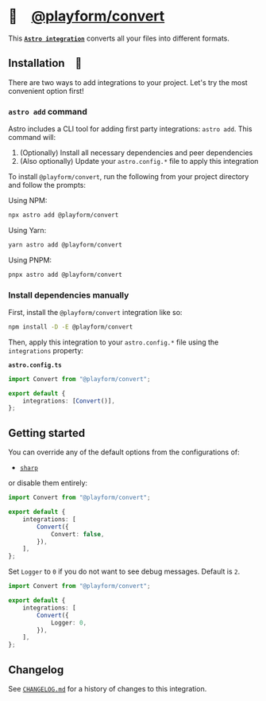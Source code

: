 # 🫶 [@playform/convert]

This **[`Astro integration`][astro-integration]** converts all your files into
different formats.

## Installation 🚀

There are two ways to add integrations to your project. Let's try the most
convenient option first!

### `astro add` command

Astro includes a CLI tool for adding first party integrations: `astro add`. This
command will:

1. (Optionally) Install all necessary dependencies and peer dependencies
2. (Also optionally) Update your `astro.config.*` file to apply this integration

To install `@playform/convert`, run the following from your project directory
and follow the prompts:

Using NPM:

```sh
npx astro add @playform/convert
```

Using Yarn:

```sh
yarn astro add @playform/convert
```

Using PNPM:

```sh
pnpx astro add @playform/convert
```

### Install dependencies manually

First, install the `@playform/convert` integration like so:

```sh
npm install -D -E @playform/convert
```

Then, apply this integration to your `astro.config.*` file using the
`integrations` property:

**`astro.config.ts`**

```ts
import Convert from "@playform/convert";

export default {
	integrations: [Convert()],
};
```

## Getting started

You can override any of the default options from the configurations of:

-   [`sharp`](src/Option/Image.ts)

or disable them entirely:

```ts
import Convert from "@playform/convert";

export default {
	integrations: [
		Convert({
			Convert: false,
		}),
	],
};
```

Set `Logger` to `0` if you do not want to see debug messages. Default is `2`.

```ts
import Convert from "@playform/convert";

export default {
	integrations: [
		Convert({
			Logger: 0,
		}),
	],
};
```

[@playform/convert]: HTTPS://NPMJS.Org/@playform/convert
[astro-integration]: HTTPS://docs.astro.build/en/guides/integrations-guide/

## Changelog

See [`CHANGELOG.md`](CHANGELOG.md) for a history of changes to this integration.
